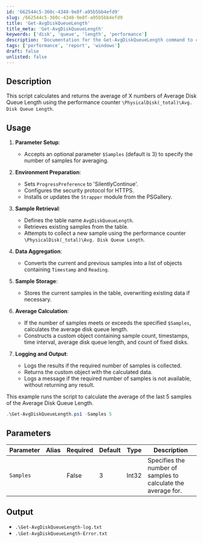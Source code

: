 ```yaml
---
id: '662544c5-360c-4348-9e8f-a95b5bb4efd9'
slug: /662544c5-360c-4348-9e8f-a95b5bb4efd9
title: 'Get-AvgDiskQueueLength'
title_meta: 'Get-AvgDiskQueueLength'
keywords: ['disk', 'queue', 'length', 'performance']
description: 'Documentation for the Get-AvgDiskQueueLength command to calculate and return the average of X numbers of Average Disk Queue Length using the performance counter.'
tags: ['performance', 'report', 'windows']
draft: false
unlisted: false
---
```


## Description
This script calculates and returns the average of X numbers of Average Disk Queue Length using the performance counter `\PhysicalDisk(_total)\Avg. Disk Queue Length`.

## Usage
1. **Parameter Setup**: 
   - Accepts an optional parameter `$Samples` (default is 3) to specify the number of samples for averaging.

2. **Environment Preparation**:
   - Sets `ProgressPreference` to 'SilentlyContinue'.
   - Configures the security protocol for HTTPS.
   - Installs or updates the `Strapper` module from the PSGallery.

3. **Sample Retrieval**:
   - Defines the table name `AvgDiskQueueLength`.
   - Retrieves existing samples from the table.
   - Attempts to collect a new sample using the performance counter `\PhysicalDisk(_total)\Avg. Disk Queue Length`.

4. **Data Aggregation**:
   - Converts the current and previous samples into a list of objects containing `Timestamp` and `Reading`.

5. **Sample Storage**:
   - Stores the current samples in the table, overwriting existing data if necessary.

6. **Average Calculation**:
   - If the number of samples meets or exceeds the specified `$Samples`, calculates the average disk queue length.
   - Constructs a custom object containing sample count, timestamps, time interval, average disk queue length, and count of fixed disks.

7. **Logging and Output**:
   - Logs the results if the required number of samples is collected.
   - Returns the custom object with the calculated data.
   - Logs a message if the required number of samples is not available, without returning any result.

This example runs the script to calculate the average of the last 5 samples of the Average Disk Queue Length.

```powershell
.\Get-AvgDiskQueueLength.ps1 -Samples 5
```

## Parameters
| Parameter         | Alias | Required  | Default   | Type      | Description                                                   |
| ----------------- | ----- | --------- | --------- | --------- | ------------------------------------------------------------- |
| `Samples`         |       | False     | 3         | Int32     | Specifies the number of samples to calculate the average for. |

## Output
- `.\Get-AvgDiskQueueLength-log.txt`
- `.\Get-AvgDiskQueueLength-Error.txt`



